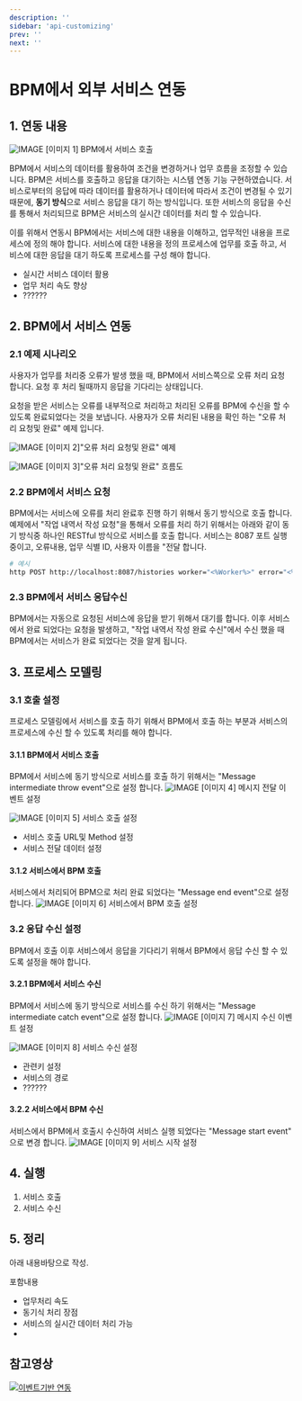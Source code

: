 ```yaml
---
description: ''
sidebar: 'api-customizing'
prev: ''
next: ''
---
```


# BPM에서 외부 서비스 연동 

## 1. 연동 내용
![IMAGE](../../uengine-image/123.png) 
[이미지 1] BPM에서 서비스 호출

  BPM에서 서비스의 데이터를 활용하여 조건을 변경하거나 업무 흐름을 조정할 수 있습니다. BPM은 서비스를 호출하고 응답을 대기하는 시스템 연동 기능 구현하였습니다. 서비스로부터의 응답에 따라 데이터를 활용하거나 데이터에 따라서 조건이 변경될 수 있기 때문에, **동기 방식**으로 서비스 응답을 대기 하는 방식입니다. 또한 서비스의 응답을 수신를 통해서 처리되므로 BPM은 서비스의 실시간 데이터를 처리 할 수 있습니다. 

  이를 위해서 연동시 BPM에서는 서비스에 대한 내용을 이해하고, 업무적인 내용을 프로세스에 정의 해야 합니다. 서비스에 대한 내용을 정의 프로세스에 업무를 호출 하고, 서비스에 대한 응답을 대기 하도록 프로세스를 구성 해야 합니다. 
  
  - 실시간 서비스 데이터 활용
  - 업무 처리 속도 향상
  - ??????

## 2. BPM에서 서비스 연동
### 2.1 예제 시나리오
  사용자가 업무를 처리중 오류가 발생 했을 때, BPM에서 서비스쪽으로 오류 처리 요청 합니다. 요청 후 처리 될때까지 응답을 기다리는 상태입니다.
  
  요청을 받은 서비스는 오류를 내부적으로 처리하고 처리된 오류를 BPM에 수신을 할 수 있도록 완료되었다는 것을 보냅니다. 사용자가 오류 처리된 내용을 확인 하는 "오류 처리 요청및 완료" 예제 입니다.
 
![IMAGE](../../uengine-image/124.png) 
[이미지 2]"오류 처리 요청및 완료" 예제

![IMAGE](../../uengine-image/127.png) 
[이미지 3]"오류 처리 요청및 완료" 흐름도


### 2.2 BPM에서 서비스 요청
 BPM에서는 서비스에 오류를 처리 완료후 진행 하기 위해서 동기 방식으로 호출 합니다.
 예제에서 "작업 내역서 작성 요청"을 통해서 오류를 처리 하기 위해서는 아래와 같이 동기 방식중 하나인 RESTful 방식으로 서비스를 호출 합니다. 서비스는 8087 포트 실행 중이고, 오류내용, 업무 식별 ID, 사용자 이름을 "전달 합니다.
```sh
# 예시
http POST http://localhost:8087/histories worker="<%Worker%>" error="<%Error%>" workId="<%instance.corrKey%>"
```

### 2.3 BPM에서 서비스 응답수신
  BPM에서는 자동으로 요청된 서비스에 응답을 받기 위해서 대기를 합니다. 이후 서비스에서 완료 되었다는 요청을 발생하고, "작업 내역서 작성 완료 수신"에서 수신 했을 때 BPM에서는 서비스가 완료 되었다는 것을 알게 됩니다. 


## 3. 프로세스 모델링
### 3.1 호출 설정
  프로세스 모델링에서 서비스를 호출 하기 위해서 BPM에서 호출 하는 부분과 서비스의 프로세스에 수신 할 수 있도록 처리를 해야 합니다. 

#### 3.1.1 BPM에서 서비스 호출
  BPM에서 서비스에 동기 방식으로 서비스를 호출 하기 위해서는 "Message intermediate throw event"으로 설정 합니다.
![IMAGE](../../uengine-image/128.png) 
[이미지 4] 메시지 전달 이벤트 설정

![IMAGE](../../uengine-image/125.png) 
[이미지 5] 서비스 호출 설정
  - 서비스 호출 URL및 Method 설정
  - 서비스 전달 데이터 설정

#### 3.1.2 서비스에서 BPM 호출
  서비스에서 처리되어 BPM으로 처리 완료 되었다는 "Message end event"으로 설정합니다.
![IMAGE](../../uengine-image/130.png) 
[이미지 6] 서비스에서 BPM 호출 설정


### 3.2 응답 수신 설정
  BPM에서 호출 이후 서비스에서 응답을 기다리기 위해서 BPM에서 응답 수신 할 수 있도록 설정을 해야 합니다.

#### 3.2.1 BPM에서 서비스 수신
  BPM에서 서비스에 동기 방식으로 서비스를 수신 하기 위해서는 "Message intermediate catch event"으로 설정 합니다.
![IMAGE](../../uengine-image/131.png)
[이미지 7] 메시지 수신 이벤트 설정

![IMAGE](../../uengine-image/126.png)
[이미지 8] 서비스 수신 설정
 - 관련키 설정
 - 서비스의 경로
 - ??????

#### 3.2.2 서비스에서 BPM 수신
 서비스에서 BPM에서 호출시 수신하여 서비스 실행 되었다는 "Message start event" 으로 변경 합니다.
![IMAGE](../../uengine-image/129.png) 
[이미지 9] 서비스 시작 설정


## 4. 실행
1. 서비스 호출
2. 서비스 수신


## 5. 정리
아래 내용바탕으로 작성.

포함내용
- 업무처리 속도
- 동기식 처리 장점
- 서비스의 실시간 데이터 처리 가능
- 


## 참고영상
[![이벤트기반 연동](http://img.youtube.com/vi/bxkB-pkOpTQ/0.jpg)](https://youtu.be/bxkB-pkOpTQ)